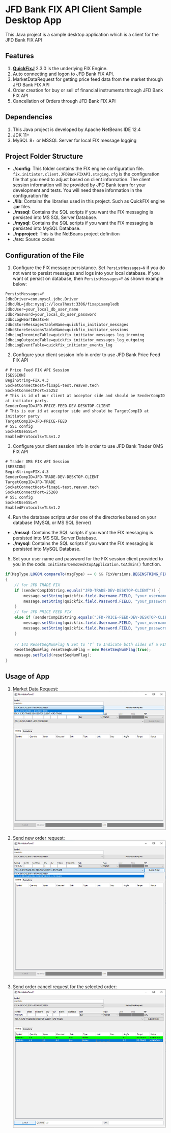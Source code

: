 
# JFD Bank FIX API Client Sample Desktop App

This Java project is a sample desktop application which is a client for the JFD Bank FIX API

## Features

1. **[QuickFixJ](https://www.quickfixj.org/)** 2.3.0 is the underlying FIX Engine.
2. Auto connecting and logon to JFD Bank FIX API. 
3. MarketDataRequest for getting price feed data from the market through JFD Bank FIX API
4. Order creation for buy or sell of financial instruments through JFD Bank FIX API
5. Cancellation of Orders through JFD Bank FIX API

## Dependencies

1. This Java project is developed by Apache NetBeans IDE 12.4
2. JDK 11+
3. MySQL 8+ or MSSQL Server for local FIX message logging

## Project Folder Structure

* **./config**: This folder contains the FIX engine configuration file.
`fix.initiator.client.JFDBankFIXAPI.staging.cfg` is the configuration file that you need to adjust based on client information.
The client session information will be provided by JFD Bank team for your development and tests.
You will need these information in the configuration file
* **./lib**: Contains the libraries used in this project. Such as QuickFIX engine **.jar** files.
* **./mssql**: Contains the SQL scripts if you want the FIX messaging is persisted into MS SQL Server Database.
* **./mysql**: Contains the SQL scripts if you want the FIX messaging is persisted into MySQL Database.
* **./npproject**: This is the NetBeans project definition
* **./src**: Source codes

## Configuration of the File

1. Configure the FIX message persistance. 
Set `PersistMessages=N` if you do not want to persist messages and logs into your local database.
If you want ot persist on database, then `PersistMessages=Y` as shown example below:
```
PersistMessages=Y
JdbcDriver=com.mysql.jdbc.Driver
JdbcURL=jdbc:mysql://localhost:3306/fixapisampledb
JdbcUser=your_local_db_user_name
JdbcPassword=your_local_db_user_password
JdbcLogHeartBeats=N
JdbcStoreMessagesTableName=quickfix_initiator_messages
JdbcStoreSessionsTableName=quickfix_initiator_sessions
JdbcLogIncomingTable=quickfix_initiator_messages_log_incoming
JdbcLogOutgoingTable=quickfix_initiator_messages_log_outgoing
JdbcLogEventTable=quickfix_initiator_events_log
```

2. Configure your client session info in order to use JFD Bank Price Feed FIX API
```
# Price Feed FIX API Session
[SESSION]
BeginString=FIX.4.3
SocketConnectHost=fixapi-test.reaven.tech
SocketConnectPort=25252
# This is id of our client at acceptor side and should be SenderCompID at initiator party. 
SenderCompID=JFD-PRICE-FEED-DEV-DESKTOP-CLIENT
# This is our id at acceptor side and should be TargetCompID at initiator party
TargetCompID=JFD-PRICE-FEED
# SSL config
SocketUseSSL=Y
EnabledProtocols=TLSv1.2
```

3. Configure your client session info in order to use JFD Bank Trader OMS FIX API
```
# Trader OMS FIX API Session
[SESSION]
BeginString=FIX.4.3
SenderCompID=JFD-TRADE-DEV-DESKTOP-CLIENT
TargetCompID=JFD-TRADE
SocketConnectHost=fixapi-test.reaven.tech
SocketConnectPort=25260
# SSL config
SocketUseSSL=Y
EnabledProtocols=TLSv1.2
```

4. Run the database scripts under one of the directories based on your database (MySQL or MS SQL Server)
* **./mssql**: Contains the SQL scripts if you want the FIX messaging is persisted into MS SQL Server Database.
* **./mysql**: Contains the SQL scripts if you want the FIX messaging is persisted into MySQL Database.

5. Set your user name and password for the FIX session client provided to you in the code.
`InitiatorDemoDesktopApplication.toAdmin()` function.

```java
if(MsgType.LOGON.compareTo(msgType) == 0 && FixVersions.BEGINSTRING_FIX43.compareTo(msgBeginString) == 0)
{
    // for JFD TRADE FIX
    if (senderCompIDString.equals("JFD-TRADE-DEV-DESKTOP-CLIENT")) {
        message.setString(quickfix.field.Username.FIELD, "your_username");
        message.setString(quickfix.field.Password.FIELD, "your_password");
    }
    // for JFD PRICE FEED FIX
    else if (senderCompIDString.equals("JFD-PRICE-FEED-DEV-DESKTOP-CLIENT")) {
        message.setString(quickfix.field.Username.FIELD, "your_username");
        message.setString(quickfix.field.Password.FIELD, "your_password");
    }            

    // 141 ResetSeqNumFlag N Set to ‘Y’ to Indicate both sides of a FIX session should reset sequence numbers. Must be ‘Y’ on pricing session
    ResetSeqNumFlag resetSeqNumFlag = new ResetSeqNumFlag(true);
    message.setField(resetSeqNumFlag);
}
```

## Usage of App

1. Market Data Request:
![image-info](scr-1-market-data-request.png)

2. Send new order request:
![image-info](scr-2-send-new-order-request.png)

3. Send order cancel request for the selected order:
![image-info](scr-3-send-order-cancel-request.png)



